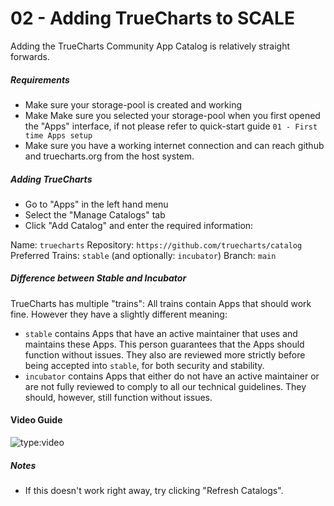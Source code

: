 # 02 - Adding TrueCharts to SCALE

Adding the TrueCharts Community App Catalog is relatively straight forwards.

##### Requirements

- Make sure your storage-pool is created and working
- Make Make sure you selected your storage-pool when you first opened the "Apps" interface, if not please refer to quick-start guide `01 - First time Apps setup`
- Make sure you have a working internet connection and can reach github and truecharts.org from the host system.

##### Adding TrueCharts

- Go to "Apps" in the left hand menu
- Select the "Manage Catalogs" tab
- Click "Add Catalog" and enter the required information:

Name: `truecharts`
Repository: `https://github.com/truecharts/catalog`
Preferred Trains: `stable` (and optionally: `incubator`)
Branch: `main`

##### Difference between Stable and Incubator

TrueCharts has multiple "trains": All trains contain Apps that should work fine. However they have a slightly different meaning:

- `stable` contains Apps that have an active maintainer that uses and maintains these Apps. This person guarantees that the Apps should function without issues. They also are reviewed more strictly before being accepted into `stable`, for both security and stability.
- `incubator` contains Apps that either do not have an active maintainer or are not fully reviewed to comply to all our technical guidelines. They should, however, still function without issues.


#### Video Guide

![type:video](https://www.youtube.com/embed/rfgCkCek7_s)

##### Notes

- If this doesn't work right away, try clicking "Refresh Catalogs".
